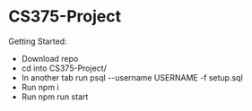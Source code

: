 # CS375-Project
Getting Started:
- Download repo
- cd into CS375-Project/
- In another tab run psql --username USERNAME -f setup.sql
- Run npm i
- Run npm run start
